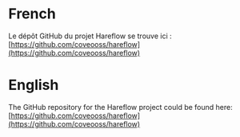 # French

Le dépôt GitHub du projet Hareflow se trouve ici : [https://github.com/coveooss/hareflow](https://github.com/coveooss/hareflow)

# English

The GitHub repository for the Hareflow project could be found here: [https://github.com/coveooss/hareflow](https://github.com/coveooss/hareflow)
